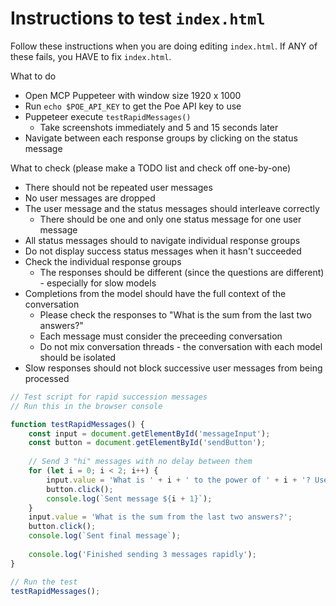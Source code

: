 # Instructions to test `index.html`

Follow these instructions when you are doing editing `index.html`.
If ANY of these fails, you HAVE to fix `index.html`.

What to do
- Open MCP Puppeteer with window size 1920 x 1000
- Run `echo $POE_API_KEY` to get the Poe API key to use
- Puppeteer execute `testRapidMessages()`
    - Take screenshots immediately and 5 and 15 seconds later
- Navigate between each response groups by clicking on the status message


What to check (please make a TODO list and check off one-by-one)
- There should not be repeated user messages
- No user messages are dropped
- The user message and the status messages should interleave correctly
    - There should be one and only one status message for one user message
- All status messages should to navigate individual response groups
- Do not display success status messages when it hasn't succeeded
- Check the individual response groups
    - The responses should be different (since the questions are different) - especially for slow models
- Completions from the model should have the full context of the conversation
    - Please check the responses to "What is the sum from the last two answers?"
    - Each message must consider the preceeding conversation
    - Do not mix conversation threads - the conversation with each model should be isolated
- Slow responses should not block successive user messages from being processed


```js
// Test script for rapid succession messages
// Run this in the browser console

function testRapidMessages() {
    const input = document.getElementById('messageInput');
    const button = document.getElementById('sendButton');
    
    // Send 3 "hi" messages with no delay between them
    for (let i = 0; i < 2; i++) {
        input.value = 'What is ' + i + ' to the power of ' + i + '? Use LaTeX and markdown.';
        button.click();
        console.log(`Sent message ${i + 1}`);
    }
    input.value = 'What is the sum from the last two answers?';
    button.click();
    console.log(`Sent final message`);
    
    console.log('Finished sending 3 messages rapidly');
}

// Run the test
testRapidMessages();
```

